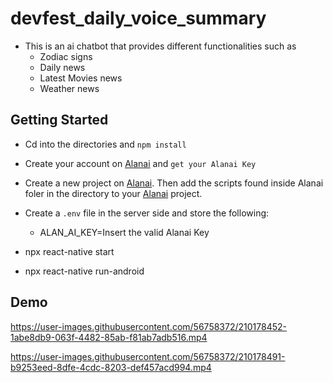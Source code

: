 # devfest_daily_voice_summary


  -   This is an ai chatbot that provides different functionalities such as 
      - Zodiac signs
      - Daily news
      - Latest Movies news
      - Weather news
 
## Getting Started
-   Cd into the directories and `npm install`
-   Create your account on [Alanai](https://alan.app/) and `get your Alanai Key`
-   Create a new project on [Alanai](https://alan.app/). Then add the scripts found inside Alanai foler in the directory to your [Alanai](https://alan.app/) project.
      

-   Create a `.env` file in the server side and store the following:
      -   ALAN_AI_KEY=Insert the valid Alanai Key
-   npx react-native start
-   npx react-native run-android

 


## Demo 


  https://user-images.githubusercontent.com/56758372/210178452-1abe8db9-063f-4482-85ab-f81ab7adb516.mp4
  
  https://user-images.githubusercontent.com/56758372/210178491-b9253eed-8dfe-4cdc-8203-def457acd994.mp4
  
